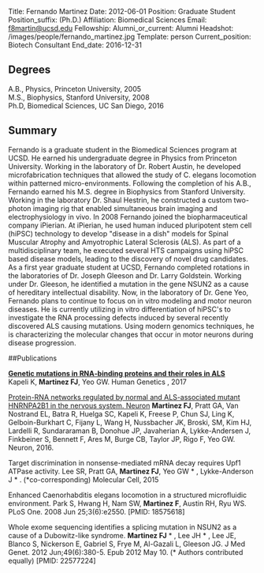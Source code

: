 Title: Fernando Martinez
Date: 2012-06-01
Position: Graduate Student
Position_suffix: (Ph.D.)
Affiliation: Biomedical Sciences
Email: f8martin@ucsd.edu
Fellowship: 
Alumni_or_current: Alumni
Headshot: /images/people/fernando_martinez.jpg
Template: person
Current_position: Biotech Consultant
End_date: 2016-12-31
<!-- Status: draft -->

## Degrees

A.B., Physics, Princeton University, 2005<br>
M.S., Biophysics, Stanford University, 2008<br>
Ph.D, Biomedical Sciences, UC San Diego, 2016<br>

## Summary

Fernando is a graduate student in the Biomedical Sciences program at UCSD. He earned his undergraduate degree in Physics from Princeton University. Working in the laboratory of Dr. Robert Austin, he developed microfabrication techniques that allowed the study of C. elegans locomotion within patterned micro-environments. Following the completion of his A.B., Fernando earned his M.S. degree in Biophysics from Stanford University. Working in the laboratory Dr. Shaul Hestrin, he constructed a custom two-photon imaging rig that enabled simultaneous brain imaging and electrophysiology in vivo. In 2008 Fernando joined the biopharmaceutical company iPierian. At iPierian, he used human induced pluripotent stem cell (hiPSC) technology to develop "disease in a dish" models for Spinal Muscular Atrophy and Amyotrophic Lateral Sclerosis (ALS). As part of a multidisciplinary team, he executed several HTS campaigns using hiPSC based disease models, leading to the discovery of novel drug candidates. As a first year graduate student at UCSD, Fernando completed rotations in the laboratories of Dr. Joseph Gleeson and Dr. Larry Goldstein. Working under Dr. Gleeson, he identified a mutation in the gene NSUN2 as a cause of hereditary intellectual disability. Now, in the laboratory of Dr. Gene Yeo, Fernando plans to continue to focus on in vitro modeling and motor neuron diseases. He is currently utilizing in vitro differentiation of hiPSC's to investigate the RNA processing defects induced by several recently discovered ALS causing mutations. Using modern genomics techniques, he is characterizing the molecular changes that occur in motor neurons during disease progression.

##Publications

[**Genetic mutations in RNA‐binding proteins and their roles in ALS**](/papers/2017/Kapeli_Human_Genetics_2017.pdf)   
Kapeli K, **Martinez FJ**, Yeo GW. Human Genetics , 2017 


[Protein-RNA networks regulated by normal and ALS-associated mutant HNRNPA2B1 in the nervous system. Neuron](/papers/2016/Martinez_neuron_2016.pdf) **Martinez FJ**, Pratt GA, Van Nostrand EL, Batra R, Huelga SC, Kapeli K, Freese P, Chun SJ, Ling K, Gelboin-Burkhart C, Fijany L, Wang H, Nussbacher JK, Broski, SM, Kim HJ, Lardelli R, Sundararaman B, Donohue JP, Javaherian A, Lykke-Andersen J, Finkbeiner S, Bennett F, Ares M, Burge CB, Taylor JP, Rigo F, Yeo GW. Neuron, 2016. 

Target discrimination in nonsense-mediated mRNA decay requires Upf1 ATPase activity. Lee SR, Pratt GA, **Martinez FJ**, Yeo GW * , Lykke-Anderson J * . (*co-corresponding)  Molecular Cell, 2015 

Enhanced Caenorhabditis elegans locomotion in a structured microfluidic environment. Park S, Hwang H, Nam SW, **Martinez F**, Austin RH, Ryu WS. PLoS One. 2008 Jun 25;3(6):e2550. [PMID: 18575618]

Whole exome sequencing identifies a splicing mutation in NSUN2 as a cause of a Dubowitz-like syndrome. **Martinez FJ** * , Lee JH * , Lee JE, Blanco S, Nickerson E, Gabriel S, Frye M, Al-Gazali L, Gleeson JG. J Med Genet. 2012 Jun;49(6):380-5. Epub 2012 May 10. (* Authors contributed equally) [PMID: 22577224]